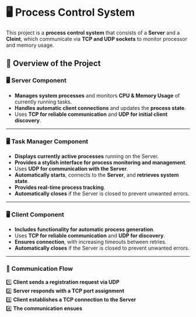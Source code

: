 # 🖥️ Process Control System

This project is a **process control system** that consists of a **Server** and a **Cleint**, which communicate via **TCP and UDP sockets** to monitor processor and memory usage.

## 📜 Overview of the Project

### **🖥️ Server Component**

-    **Manages system processes** and monitors **CPU & Memory Usage** of currently running tasks.
-    **Handles automatic client connections** and updates the **process state**.
-    Uses **TCP for reliable communication** and **UDP for initial client discovery**.
----------
### **🖥️ Task Manager Component**
-    **Displays currently active processes** running on the Server.
-    **Provides a stylish interface for process monitoring and management**.
-    Uses **UDP for communication with the Server**.
-    **Automatically starts**, connects to the **Server**, and **retrieves system state**.
-    **Provides real-time process tracking**.
-    **Automatically closes** if the Server is closed to prevent unwanted errors.
    
----------
### **🖥️ Client Component**
-    **Includes functionality for automatic process generation**.
-    Uses **TCP for reliable communication** and **UDP for discovery**.
-    **Ensures connection**, with increasing timeouts between retries.
-    **Automatically closes** if the Server is closed to prevent unwanted errors.
    
----------

### **📡 Communication Flow**

1️⃣ **Client sends a registration request via UDP**  
2️⃣ **Server responds with a TCP port assignment**  
3️⃣ **Client establishes a TCP connection to the Server**  
4️⃣ **The communication ensues**  
